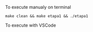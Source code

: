  To execute manualy on terminal
 
 ``make clean && make etapa1 && ./etapa1``

 To execute with VSCode

 